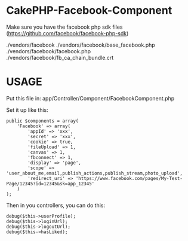 CakePHP-Facebook-Component
==========================

Make sure you have the facebook php sdk files (https://github.com/facebook/facebook-php-sdk)

./vendors/facebook
./vendors/facebook/base_facebook.php
./vendors/facebook/facebook.php
./vendors/facebook/fb_ca_chain_bundle.crt

USAGE
=====

Put this file in: 
    app/Controller/Component/FacebookComponent.php

Set it up like this:

    public $components = array(
        'Facebook' => array(
            'appId' => 'xxx',
            'secret' => 'xxx',
            'cookie' => true,
            'fileUpload' => 1,
            'canvas' => 1,
            'fbconnect' => 1,
            'display' => 'page',
            'scope' => 'user_about_me,email,publish_actions,publish_stream,photo_upload',
            'redirect_uri' => 'https://www.facebook.com/pages/My-Test-Page/12345?id=12345&sk=app_12345'
        )
    );

Then in you controllers, you can do this:

    debug($this->userProfile);
    debug($this->loginUrl);
    debug($this->logoutUrl);
    debug($this->hasLiked);
